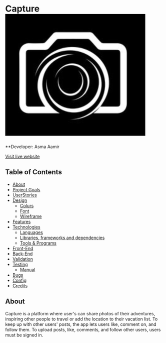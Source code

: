# Capture <img src="src/assets/new_logo.png">

**Developer: Asma Aamir 

[Visit live website](link)


## Table of Contents
- [About](#about)
- [Project Goals](#project-goals)
- [UserStories](#user-stories)
- [Design](#design)
    - [Colurs](#colours)
    - [Font](#font)
    - [Wireframe](#wireframes)
- [Features](#features)    
- [Technologies](#tecnolgoes)
    - [Languages](#languages)
    - [Libraries, frameworks and dependencies](#libraries-framework-dependencies)
    - [Tools & Programs](#tools-programs)
- [Front-End](#front-end)
- [Back-End](#back-end)
- [Validation](#validation)
- [Testing](#testing)
    - [Manual](#manual)
- [Bugs](#bugs)
- [Config](#config)
- [Credits](#credits)


## About 
Capture is a platform where user's can share photos of their adventures, inspiring other people to travel or add the location to their vacation list.
To keep up with other users' posts, the app lets users like, comment on, and follow them. To upload posts, like, comments, and follow other users, users must be signed in. 

